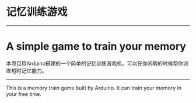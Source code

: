 # 记忆训练游戏

<hr>

# A simple game to train your memory

本项目用Arduino搭建的一个简单的记忆训练游戏机，可以在你闲暇的时候帮你训练短时记忆能力。

<hr>

This is a memory train game built by Arduino. It can train your memory in your free time.
